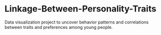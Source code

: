 # Linkage-Between-Personality-Traits
Data visualization project to uncover behavior patterns and correlations between traits and preferences among young people.
